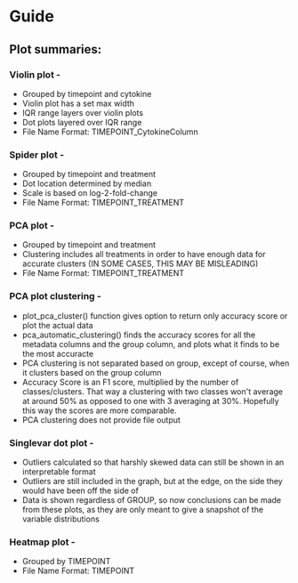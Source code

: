 # Guide

## Plot summaries:

### Violin plot -

-   Grouped by timepoint and cytokine
-   Violin plot has a set max width
-   IQR range layers over violin plots
-   Dot plots layered over IQR range
-   File Name Format: TIMEPOINT_CytokineColumn

### Spider plot -

-   Grouped by timepoint and treatment
-   Dot location determined by median
-   Scale is based on log-2-fold-change
-   File Name Format: TIMEPOINT_TREATMENT

### PCA plot -

-   Grouped by timepoint and treatment
-   Clustering includes all treatments in order to have enough data for accurate clusters (IN SOME CASES, THIS MAY BE MISLEADING)
-   File Name Format: TIMEPOINT_TREATMENT

### PCA plot clustering -

- plot_pca_cluster() function gives option to return only accuracy score or plot the actual data
- pca_automatic_clustering() finds the accuracy scores for all the metadata columns and the group column, and plots what it finds to be the most accuracte
- PCA clustering is not separated based on group, except of course, when it clusters based on the group column
- Accuracy Score is an F1 score, multiplied by the number of classes/clusters. That way a clustering with two classes won't average at around 50% as opposed to one with 3 averaging at 30%. Hopefully this way the scores are more comparable.
- PCA clustering does not provide file output

### Singlevar dot plot -

- Outliers calculated so that harshly skewed data can still be shown in an interpretable format
- Outliers are still included in the graph, but at the edge, on the side they would have been off the side of
- Data is shown regardless of GROUP, so now conclusions can be made from these plots, as they are only meant to give a snapshot of the variable distributions

### Heatmap plot - 

- Grouped by TIMEPOINT
- File Name Format: TIMEPOINT
